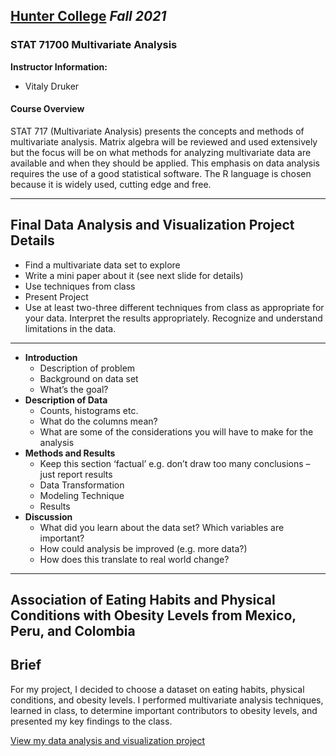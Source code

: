 ## [**Hunter College**](https://hunter.cuny.edu/) *Fall 2021*

### STAT 71700 Multivariate Analysis

**Instructor Information:**

- Vitaly Druker

#### Course Overview

STAT 717 (Multivariate Analysis) presents the concepts and methods of multivariate analysis. Matrix algebra will be reviewed and used extensively but the focus will be on what methods for analyzing multivariate data are available and when they should be applied. This emphasis on data analysis requires the use of a good statistical software. The R language is chosen because it is widely used, cutting edge and free.

----------

## Final Data Analysis and Visualization Project Details

- Find a multivariate data set to explore
- Write a mini paper about it (see next slide for details)
- Use techniques from class
- Present Project
- Use at least two-three different techniques from class as appropriate for your data. Interpret the results appropriately. Recognize and understand limitations in the data. 

-----

- **Introduction**
  - Description of problem
  - Background on data set
  - What’s the goal?
- **Description of Data**
  - Counts, histograms etc. 
  - What do the columns mean?
  - What are some of the considerations you will have to make for the analysis
- **Methods and Results**
  - Keep this section ‘factual’ e.g. don’t draw too many conclusions – just report results
  - Data Transformation
  - Modeling Technique
  - Results
- **Discussion**
  - What did you learn about the data set? Which variables are important?
  - How could analysis be improved (e.g. more data?)
  - How does this translate to real world change?

----------

## Association of Eating Habits and Physical Conditions with Obesity Levels from Mexico, Peru, and Colombia

## Brief

For my project, I decided to choose a dataset on eating habits, physical conditions, and obesity levels. I performed multivariate analysis techniques, learned in class, to determine important contributors to obesity levels, and presented my key findings to the class.

[View my data analysis and visualization project](https://github.com/reinarin/huntercollege/blob/main/stat71700/eating_habits_and_physical_conditions_obesity_levels.md)
